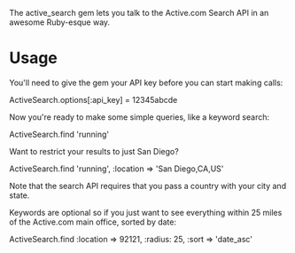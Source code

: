 The active_search gem lets you talk to the Active.com Search API in an awesome Ruby-esque way.

# Usage

You'll need to give the gem your API key before you can start making calls:

  ActiveSearch.options[:api_key] = 12345abcde
  
Now you're ready to make some simple queries, like a keyword search:

  ActiveSearch.find 'running'
  
Want to restrict your results to just San Diego?

  ActiveSearch.find 'running', :location => 'San Diego,CA,US'
  
Note that the search API requires that you pass a country with your city and state.
  
Keywords are optional so if you just want to see everything within 25 miles of the Active.com main office, sorted by date:

  ActiveSearch.find :location => 92121, :radius: 25, :sort => 'date_asc'
  